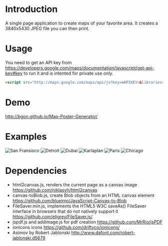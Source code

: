 # Introduction
A single page application to create maps of your favorite area.
It creates a 3840x5430 JPEG file you can then print.

# Usage
You need to get an API key from https://developers.google.com/maps/documentation/javascript/get-api-key#key to run it and is intented for private use only.
```html
<script src="http://maps.google.com/maps/api/js?key=<APIKEY>&libraries=places&callback=initScript" async defer></script>
```
# Demo
http://bgon.github.io/Map-Poster-Generator/

# Examples
![San Fransisco](images/san_francisco.png?raw=true "")
![Detroit](images/detroit.png?raw=true "")
![Dubai](images/dubai.png?raw=true "")
![Karlaplan](images/karlaplan.png?raw=true "")
![Paris](images/paris.png?raw=true "")
![Chicago](images/chicago.png?raw=true "")

# Dependencies
* html2canvas.js, renders the current page as a canvas image https://github.com/niklasvh/html2canvas
* canvas-toBlob.js, create Blob objects from an HTML canvas element https://github.com/blueimp/JavaScript-Canvas-to-Blob
* FileSaver.min.js, implements the HTML5 W3C saveAs() FileSaver interface in browsers that do not natively support it https://github.com/eligrey/FileSaver.js/
* jspdf.js and addimage.js for pdf creation https://github.com/MrRio/jsPDF
* ionicons icons https://github.com/driftyco/ionicons/
* Asimov  by Robert Jablonski http://www.dafont.com/robert-jablonski.d5679